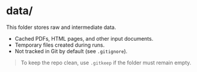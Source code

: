 # data/

This folder stores raw and intermediate data.

- Cached PDFs, HTML pages, and other input documents.
- Temporary files created during runs.
- Not tracked in Git by default (see `.gitignore`).

> To keep the repo clean, use `.gitkeep` if the folder must remain empty.
